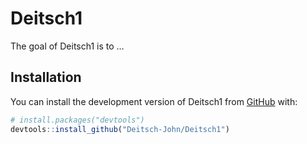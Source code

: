
<!-- README.md is generated from README.Rmd. Please edit that file -->

# Deitsch1

<!-- badges: start -->
<!-- badges: end -->

The goal of Deitsch1 is to …

## Installation

You can install the development version of Deitsch1 from
[GitHub](https://github.com/) with:

``` r
# install.packages("devtools")
devtools::install_github("Deitsch-John/Deitsch1")
```
